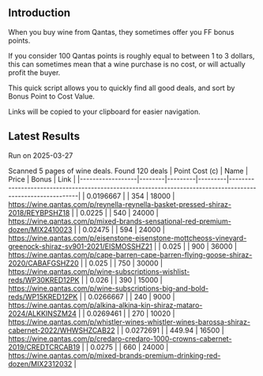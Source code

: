 ## Introduction

When you buy wine from Qantas, they sometimes offer you FF bonus points. 

If you consider 100 Qantas points is roughly equal to between 1 to 3 dollars, this can sometimes mean that a wine purchase is no cost, or will actually profit the buyer.

This quick script allows you to quickly find all good deals, and sort by Bonus Point to Cost Value.

Links will be copied to your clipboard for easier navigation.

## Latest Results

Run on 2025-03-27

Scanned 5 pages of wine deals.
Found 120 deals
|   Point Cost (c) | Name   |   Price |   Bonus | Link                                                                                                       |
|------------------|--------|---------|---------|------------------------------------------------------------------------------------------------------------|
|        0.0196667 |        |  354    |   18000 | https://wine.qantas.com/p/reynella-reynella-basket-pressed-shiraz-2018/REYBPSHZ18                          |
|        0.0225    |        |  540    |   24000 | https://wine.qantas.com/p/mixed-brands-sensational-red-premium-dozen/MIX2410023                            |
|        0.02475   |        |  594    |   24000 | https://wine.qantas.com/p/eisenstone-eisenstone-mottcheoss-vineyard-greenock-shiraz-sv901-2021/EISMOSSHZ21 |
|        0.025     |        |  900    |   36000 | https://wine.qantas.com/p/cape-barren-cape-barren-flying-goose-shiraz-2020/CABAFGSHZ20                     |
|        0.025     |        |  750    |   30000 | https://wine.qantas.com/p/wine-subscriptions-wishlist-reds/WP30KRED12PK                                    |
|        0.026     |        |  390    |   15000 | https://wine.qantas.com/p/wine-subscriptions-big-and-bold-reds/WP15KRED12PK                                |
|        0.0266667 |        |  240    |    9000 | https://wine.qantas.com/p/alkina-alkina-kin-shiraz-mataro-2024/ALKKINSZM24                                 |
|        0.0269461 |        |  270    |   10020 | https://wine.qantas.com/p/whistler-wines-whistler-wines-barossa-shiraz-cabernet-2022/WHWSHZCAB22           |
|        0.0272691 |        |  449.94 |   16500 | https://wine.qantas.com/p/credaro-credaro-1000-crowns-cabernet-2019/CREDTCRCAB19                           |
|        0.0275    |        |  660    |   24000 | https://wine.qantas.com/p/mixed-brands-premium-drinking-red-dozen/MIX2312032                               |

